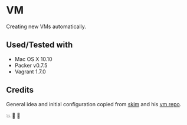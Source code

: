 # VM

Creating new VMs automatically.

## Used/Tested with
 - Mac OS X 10.10
 - Packer v0.7.5
 - Vagrant 1.7.0

## Credits
General idea and initial configuration copied from [skim](https://github.com/sl4m) and his [vm repo](https://github.com/sl4m/vm).

:boom: :goat: :hamburger: